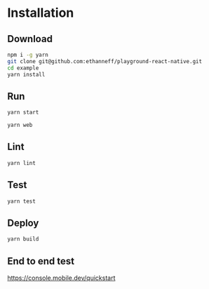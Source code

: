 # Installation

## Download

```sh
npm i -g yarn
git clone git@github.com:ethanneff/playground-react-native.git
cd example
yarn install
```

## Run

```sh
yarn start
```

```sh
yarn web
```

## Lint

```sh
yarn lint
```

## Test

```sh
yarn test
```

## Deploy

```sh
yarn build
```

## End to end test

https://console.mobile.dev/quickstart
